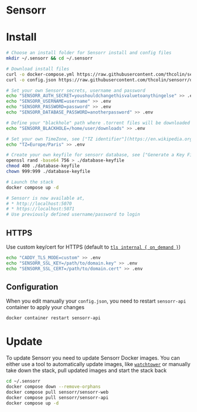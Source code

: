 # Sensorr

# Install

```sh
# Choose an install folder for Sensorr install and config files
mkdir ~/.sensorr && cd ~/.sensorr

# Download install files
curl -o docker-compose.yml https://raw.githubusercontent.com/thcolin/sensorr/dev/docker-compose.yml
curl -o config.json https://raw.githubusercontent.com/thcolin/sensorr/dev/config.default.json

# Set your own Sensorr secrets, username and password
echo "SENSORR_AUTH_SECRET=youshouldchangethisvaluetoanythingelse" >> .env
echo "SENSORR_USERNAME=username" >> .env
echo "SENSORR_PASSWORD=password" >> .env
echo "SENSORR_DATABASE_PASSWORD=anotherpassword" >> .env

# Define your "blackhole" path where .torrent files will be downloaded
echo "SENSORR_BLACKHOLE=/home/user/downloads" >> .env

# Set your own TimeZone, see ["TZ identifier"](https://en.wikipedia.org/wiki/List_of_tz_database_time_zones#List)
echo "TZ=Europe/Paris" >> .env

# Create your own keyfile for sensorr database, see ["Generate a Key File - MongoDB Manual"](https://www.mongodb.com/docs/v2.4/tutorial/generate-key-file/)
openssl rand -base64 756 > ./database-keyfile
chmod 400 ./database-keyfile
chown 999:999 ./database-keyfile

# Launch the stack
docker compose up -d

# Sensorr is now available at,
# * http://localhost:5070
# * https://localhost:5071
# Use previously defined username/password to login
```

## HTTPS

Use custom key/cert for HTTPS (default to [`tls internal { on_demand }`](https://caddyserver.com/docs/automatic-https#on-demand-tls))

```sh
echo "CADDY_TLS_MODE=custom" >> .env
echo "SENSORR_SSL_KEY=/path/to/domain.key" >> .env
echo "SENSORR_SSL_CERT=/path/to/domain.cert" >> .env
```

## Configuration

When you edit manually your `config.json`, you need to restart `sensorr-api` container to apply your changes

```sh
docker container restart sensorr-api
```

# Update

To update Sensorr you need to update Sensorr Docker images. You can either use a tool to automatically update images, like [`watchtower`](https://github.com/containrrr/watchtower) or manually take down the stack, pull updated images and start the stack back

```sh
cd ~/.sensorr
docker compose down --remove-orphans
docker compose pull sensorr/sensorr-web
docker compose pull sensorr/sensorr-api
docker compose up -d
```

